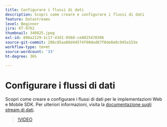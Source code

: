 ```yaml
---
title: Configurare i flussi di dati
description: Scopri come creare e configurare i flussi di dati
feature: Datastreams
level: Beginner
jira: KT-9762
thumbnail: 340825.jpeg
exl-id: 890a2129-1c17-43d1-9568-ce8025470306
source-git-commit: 286c85aa88d44574f00ded67f0de8e0c945a153e
workflow-type: tm+mt
source-wordcount: '33'
ht-degree: 36%

---
```


# Configurare i flussi di dati

Scopri come creare e configurare i flussi di dati per le implementazioni Web e Mobile SDK. Per ulteriori informazioni, visita la [documentazione sugli stream di dati](https://experienceleague.adobe.com/docs/experience-platform/edge/fundamentals/datastreams.html?lang=it).

>[!VIDEO](https://video.tv.adobe.com/v/340825?learn=on&enablevpops)
